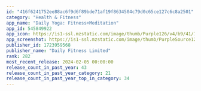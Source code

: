 ```yaml
---
id: "416f6241752ee88ac6f9d6f89bde71af19f8634504c79d0c65ce127c6c8a2501"
category: "Health & Fitness"
app_name: "Daily Yoga: Fitness+Meditation"
app_id: 545849922
app_icon: https://is1-ssl.mzstatic.com/image/thumb/Purple126/v4/b9/41/7e/b9417e01-7ac1-44d0-90a0-dae031ca228e/AppIcon-0-1x_U007emarketing-0-7-0-0-sRGB-85-220-0.png/1024x1024bb.png
app_screenshot: https://is1-ssl.mzstatic.com/image/thumb/PurpleSource126/v4/2f/e1/59/2fe1594a-3beb-1beb-b212-5d7646a47518/a78d2234-762b-4509-be8d-4b5010789c04_1.jpg/1242x2688bb.png
publisher_id: 1723959568
publisher_name: "Daily Fitness Limited"
rank: 282
most_recent_release: 2024-02-05 00:00:00
release_count_in_past_year: 43
release_count_in_past_year_category: 21
release_count_in_past_year_top_in_category: 34
---
```

